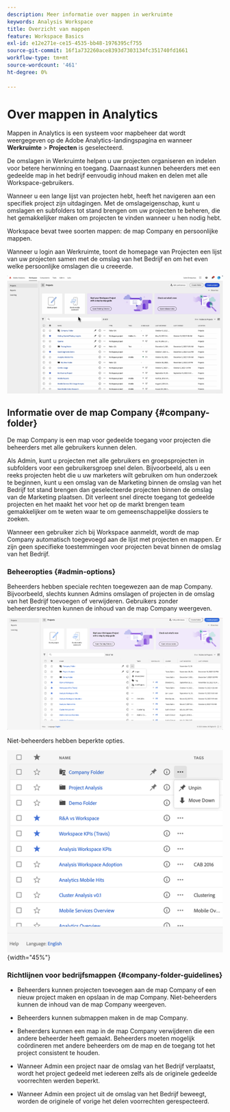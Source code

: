 ```yaml
---
description: Meer informatie over mappen in werkruimte
keywords: Analysis Workspace
title: Overzicht van mappen
feature: Workspace Basics
exl-id: e12e271e-ce15-4535-bb48-1976395cf755
source-git-commit: 16f1a732260ace8393d7303134fc351740fd1661
workflow-type: tm+mt
source-wordcount: '461'
ht-degree: 0%

---
```


# Over mappen in Analytics

Mappen in Analytics is een systeem voor mapbeheer dat wordt weergegeven op de Adobe Analytics-landingspagina en wanneer **Werkruimte** > **Projecten** is geselecteerd.

De omslagen in Werkruimte helpen u uw projecten organiseren en indelen voor betere herwinning en toegang. Daarnaast kunnen beheerders met een gedeelde map in het bedrijf eenvoudig inhoud maken en delen met alle Workspace-gebruikers.

Wanneer u een lange lijst van projecten hebt, heeft het navigeren aan een specifiek project zijn uitdagingen. Met de omslageigenschap, kunt u omslagen en subfolders tot stand brengen om uw projecten te beheren, die het gemakkelijker maken om projecten te vinden wanneer u hen nodig hebt.

Workspace bevat twee soorten mappen: de map Company en persoonlijke mappen.

Wanneer u login aan Werkruimte, toont de homepage van Projecten een lijst van uw projecten samen met de omslag van het Bedrijf en om het even welke persoonlijke omslagen die u creeerde.

![De homepage van het project die van uw projecten en de omslag van het Bedrijf een lijst maakt.](/help/analysis-workspace/build-workspace-project/assets/landing-page2.png)

## Informatie over de map Company {#company-folder}

De map Company is een map voor gedeelde toegang voor projecten die beheerders met alle gebruikers kunnen delen.

Als Admin, kunt u projecten met alle gebruikers en groepsprojecten in subfolders voor een gebruikersgroep snel delen. Bijvoorbeeld, als u een reeks projecten hebt die u uw marketers wilt gebruiken om hun onderzoek te beginnen, kunt u een omslag van de Marketing binnen de omslag van het Bedrijf tot stand brengen dan geselecteerde projecten binnen de omslag van de Marketing plaatsen. Dit verleent snel directe toegang tot gedeelde projecten en het maakt het voor het op de markt brengen team gemakkelijker om te weten waar te om gemeenschappelijke dossiers te zoeken.

Wanneer een gebruiker zich bij Workspace aanmeldt, wordt de map Company automatisch toegevoegd aan de lijst met projecten en mappen. Er zijn geen specifieke toestemmingen voor projecten bevat binnen de omslag van het Bedrijf.


### Beheeropties {#admin-options}

Beheerders hebben speciale rechten toegewezen aan de map Company. Bijvoorbeeld, slechts kunnen Admins omslagen of projecten in de omslag van het Bedrijf toevoegen of verwijderen. Gebruikers zonder beheerdersrechten kunnen de inhoud van de map Company weergeven.

![De pagina Projecten met de beheeropties.](/help/analysis-workspace/build-workspace-project/assets/admin-options.png)

Niet-beheerders hebben beperkte opties.

![De pagina van Projecten die de niet-adminopties voor omslagen toont.](/help/analysis-workspace/build-workspace-project/assets/non-admin-folder-options.png){width="45%"}

### Richtlijnen voor bedrijfsmappen {#company-folder-guidelines}

- Beheerders kunnen projecten toevoegen aan de map Company of een nieuw project maken en opslaan in de map Company. Niet-beheerders kunnen de inhoud van de map Company weergeven.

- Beheerders kunnen submappen maken in de map Company.

- Beheerders kunnen een map in de map Company verwijderen die een andere beheerder heeft gemaakt. Beheerders moeten mogelijk coördineren met andere beheerders om de map en de toegang tot het project consistent te houden.

- Wanneer Admin een project naar de omslag van het Bedrijf verplaatst, wordt het project gedeeld met iedereen zelfs als de originele gedeelde voorrechten werden beperkt.

- Wanneer Admin een project uit de omslag van het Bedrijf beweegt, worden de originele of vorige het delen voorrechten gerespecteerd.
